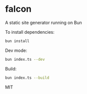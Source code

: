 # falcon

A static site generator running on Bun

To install dependencies:

```bash
bun install
```

Dev mode:

```bash
bun index.ts --dev
```

Build:

```bash
bun index.ts --build
```

MIT
